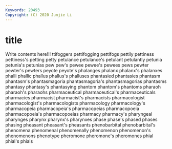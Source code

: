 ```yaml
---
Keywords: 20493
Copyright: (C) 2020 Junjie Li
---
```


# title

Write contents here!!!
ttifoggers
pettifogging 
pettifogs 
pettily 
pettiness 
pettiness's 
petting 
petty 
petulance 
petulance's 
petulant
petulantly 
petunia 
petunia's 
petunias 
pew 
pew's 
pewee 
pewee's 
pewees 
pews
pewter 
pewter's 
pewters 
peyote 
peyote's 
phalanges 
phalanx 
phalanx's 
phalanxes 
phalli
phallic 
phallus 
phallus's 
phalluses 
phantasied 
phantasies 
phantasm 
phantasm's 
phantasmagoria 
phantasmagoria's
phantasmagorias 
phantasms 
phantasy 
phantasy's 
phantasying 
phantom 
phantom's 
phantoms 
pharaoh 
pharaoh's
pharaohs 
pharmaceutical 
pharmaceutical's 
pharmaceuticals 
pharmacies 
pharmacist 
pharmacist's 
pharmacists 
pharmacologist 
pharmacologist's
pharmacologists 
pharmacology 
pharmacology's 
pharmacopeia 
pharmacopeia's 
pharmacopeias 
pharmacopoeia 
pharmacopoeia's 
pharmacopoeias 
pharmacy
pharmacy's 
pharyngeal 
pharynges 
pharynx 
pharynx's 
pharynxes 
phase 
phase's 
phased 
phases
phasing 
pheasant 
pheasant's 
pheasants 
phenobarbital 
phenobarbital's 
phenomena 
phenomenal 
phenomenally 
phenomenon
phenomenon's 
phenomenons 
phenotype 
pheromone 
pheromone's 
pheromones 
phial 
phial's 
phials 
